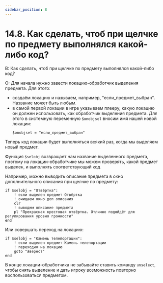 ```yaml
---
sidebar_position: 8
---
```


# 14.8. Как сделать, чтоб при щелчке по предмету выполнялся какой-либо код?
<!-- [:faq_14_08] -->

В: Как сделать, чтоб при щелчке по предмету выполнялся какой-либо код?

О:
Для начала нужно завести локацию-обработчик выделения предмета. Для этого:
* создаём локацию и называем, например, "если_предмет_выбран". Название может быть любым.
* в самой первой локации в игре указываем плееру, какую локацию он должен использовать, как обработчик выделения предмета. Для этого в системную переменную `$onobjsel` вносим имя нашей новой локации:
	```qsp
	$onobjsel = "если_предмет_выбран"
	```

Теперь код локации будет выполняться всякий раз, когда мы выделяем новый предмет.

Функция `$selobj` возвращает нам название выделенного предмета, поэтому на локации-обработчике мы можем проверять, какой предмет выделен, и выполнять соответствующий код.

Например, можно выводить описание предмета в окно дополнительного описания при щелчке по предмету:
```qsp
if $selobj = "Отвёртка":
	! если выделен предмет Отвёртка
	! очищаем окно доп описания
	clr
	! выводим описание предмета
	pl "Прекрасная крестовая отвёртка. Отлично подойдёт для регулирования уровня громкости"	
end
```
Или совершать переход на локацию:
```qsp
if $selobj = "Камень телепортации":
	! если выделен предмет Камень телепортации
	! переходим на локацию
	goto "Эверест"
end
```
В конце локации-обработчика не забывайте ставить команду `unselect`, чтобы снять выделение и дать игроку возможность повторно воспользоваться предметом.
